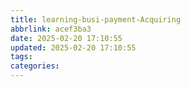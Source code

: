 ```yaml
---
title: learning-busi-payment-Acquiring
abbrlink: acef3ba3
date: 2025-02-20 17:10:55
updated: 2025-02-20 17:10:55
tags:
categories:
---
```

